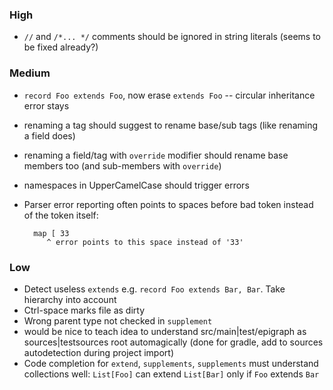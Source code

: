 ### High
- `//` and `/*... */` comments should be ignored in string literals (seems to be fixed already?)

### Medium
- `record Foo extends Foo`, now erase `extends Foo` -- circular inheritance error stays
- renaming a tag should suggest to rename base/sub tags (like renaming a field does)
- renaming a field/tag with `override` modifier should rename base members too (and sub-members with `override`)
- namespaces in UpperCamelCase should trigger errors
- Parser error reporting often points to spaces before bad token instead of the token itself:
        
        map [ 33
           ^ error points to this space instead of '33'

### Low
- Detect useless `extends` e.g. `record Foo extends Bar, Bar`. Take hierarchy into account
- Ctrl-space marks file as dirty
- Wrong parent type not checked in `supplement`
- would be nice to teach idea to understand src/main|test/epigraph as sources|testsources root automagically (done for gradle, add to sources autodetection during project import)
- Code completion for `extend`, `supplements`, `supplements` must understand collections well: `List[Foo]` can extend `List[Bar]` only if `Foo` extends `Bar`

